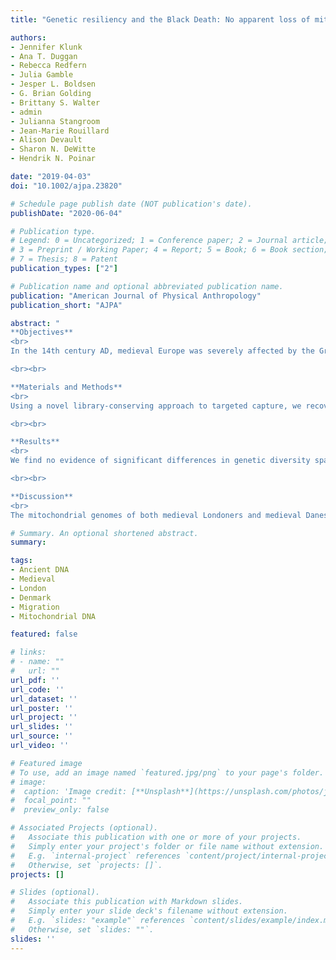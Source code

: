 ```yaml
---
title: "Genetic resiliency and the Black Death: No apparent loss of mitogenomic diversity due to the Black Death in medieval London and Denmark"

authors:
- Jennifer Klunk
- Ana T. Duggan
- Rebecca Redfern
- Julia Gamble
- Jesper L. Boldsen
- G. Brian Golding
- Brittany S. Walter  
- admin  
- Julianna Stangroom  
- Jean‐Marie Rouillard  
- Alison Devault  
- Sharon N. DeWitte  
- Hendrik N. Poinar

date: "2019-04-03"
doi: "10.1002/ajpa.23820"

# Schedule page publish date (NOT publication's date).
publishDate: "2020-06-04"

# Publication type.
# Legend: 0 = Uncategorized; 1 = Conference paper; 2 = Journal article;
# 3 = Preprint / Working Paper; 4 = Report; 5 = Book; 6 = Book section;
# 7 = Thesis; 8 = Patent
publication_types: ["2"]

# Publication name and optional abbreviated publication name.
publication: "American Journal of Physical Anthropology"
publication_short: "AJPA"

abstract: "
**Objectives**
<br>
In the 14th century AD, medieval Europe was severely affected by the Great European Famine as well as repeated bouts of disease, including the Black Death, causing major demographic shifts. This high volatility led to increased mobility and migration due to new labor and economic opportunities, as evidenced by documentary and stable isotope data. This study uses ancient DNA (aDNA) isolated from skeletal remains to examine whether evidence for large‐scale population movement can be gleaned from the complete mitochondrial genomes of 264 medieval individuals from England (London) and Denmark.

<br><br>

**Materials and Methods**
<br>
Using a novel library‐conserving approach to targeted capture, we recovered 264 full mitochondrial genomes from the petrous portion of the temporal bones and teeth and compared genetic diversity across the medieval period within and between English (London) and Danish populations and with contemporary populations through population pairwise ΦST analysis.

<br><br>

**Results**
<br>
We find no evidence of significant differences in genetic diversity spatially or temporally in our dataset, yet there is a high degree of haplotype diversity in our medieval samples with little exact sequence sharing.

<br><br>

**Discussion**
<br>
The mitochondrial genomes of both medieval Londoners and medieval Danes suggest high mitochondrial diversity before, during and after the Black Death. While our mitochondrial genomic data lack geographically correlated signals, these data could be the result of high, continual female migration before and after the Black Death or may simply indicate a large female effective population size unaffected by the upheaval of the medieval period. Either scenario suggests a genetic resiliency in areas of northwestern medieval Europe."

# Summary. An optional shortened abstract.
summary:

tags:
- Ancient DNA
- Medieval
- London
- Denmark
- Migration
- Mitochondrial DNA

featured: false

# links:
# - name: ""
#   url: ""
url_pdf: ''
url_code: ''
url_dataset: ''
url_poster: ''
url_project: ''
url_slides: ''
url_source: ''
url_video: ''

# Featured image
# To use, add an image named `featured.jpg/png` to your page's folder.
# image:
#  caption: 'Image credit: [**Unsplash**](https://unsplash.com/photos/jdD8gXaTZsc)'
#  focal_point: ""
#  preview_only: false

# Associated Projects (optional).
#   Associate this publication with one or more of your projects.
#   Simply enter your project's folder or file name without extension.
#   E.g. `internal-project` references `content/project/internal-project/index.md`.
#   Otherwise, set `projects: []`.
projects: []

# Slides (optional).
#   Associate this publication with Markdown slides.
#   Simply enter your slide deck's filename without extension.
#   E.g. `slides: "example"` references `content/slides/example/index.md`.
#   Otherwise, set `slides: ""`.
slides: ''
---
```

